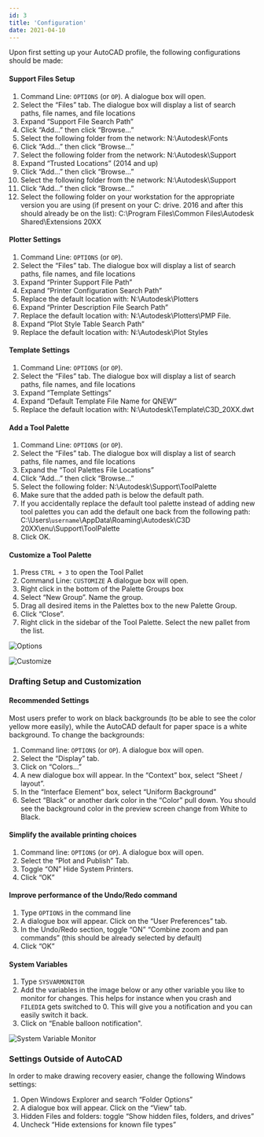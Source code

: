 ```yaml
---
id: 3
title: 'Configuration'
date: 2021-04-10
---
```


Upon first setting up your AutoCAD profile, the following configurations should be made:

#### Support Files Setup

1. Command Line: `OPTIONS` (or `OP`). A dialogue box will open.
2. Select the “Files” tab. The dialogue box will display a list of search paths, file names, and file locations
3. Expand “Support File Search Path”
4. Click “Add…” then click “Browse…”
5. Select the following folder from the network: N:\\Autodesk\\Fonts
6. Click “Add…” then click “Browse…”
7. Select the following folder from the network: N:\\Autodesk\\Support
8. Expand “Trusted Locations” (2014 and up)
9. Click “Add…” then click “Browse…”
10. Select the following folder from the network: N:\\Autodesk\\Support
11. Click “Add…” then click “Browse…”
12. Select the following folder on your workstation for the appropriate version you are using (if present on your C: drive. 2016 and after this should already be on the list): C:\\Program Files\\Common Files\\Autodesk Shared\\Extensions 20XX

#### Plotter Settings

1. Command Line: `OPTIONS` (or `OP`).
2. Select the “Files” tab. The dialogue box will display a list of search paths, file names, and file locations
3. Expand “Printer Support File Path”
4. Expand “Printer Configuration Search Path”
5. Replace the default location with: N:\\Autodesk\\Plotters
6. Expand “Printer Description File Search Path”
7. Replace the default location with: N:\\Autodesk\\Plotters\\PMP File.
8. Expand “Plot Style Table Search Path”
9. Replace the default location with: N:\\Autodesk\\Plot Styles

#### Template Settings

1. Command Line: `OPTIONS` (or `OP`).
2. Select the “Files” tab. The dialogue box will display a list of search paths, file names, and file locations
3. Expand “Template Settings”
4. Expand “Default Template File Name for QNEW”
5. Replace the default location with: N:\\Autodesk\\Template\\C3D_20XX.dwt

#### Add a Tool Palette

1. Command Line: `OPTIONS` (or `OP`).
2. Select the “Files” tab. The dialogue box will display a list of search paths, file names, and file locations
3. Expand the “Tool Palettes File Locations”
4. Click “Add…” then click “Browse…”
5. Select the following folder: N:\\Autodesk\\Support\\ToolPalette
6. Make sure that the added path is below the default path.
7. If you accidentally replace the default tool palette instead of adding new tool palettes you can add the default one back from the following path: C:\\Users\\`username`\\AppData\\Roaming\\Autodesk\\C3D 20XX\\enu\\Support\\ToolPalette
8. Click OK.

#### Customize a Tool Palette

1. Press `CTRL + 3` to open the Tool Pallet
2. Command Line: `CUSTOMIZE` A dialogue box will open.
3. Right click in the bottom of the Palette Groups box
4. Select “New Group”. Name the group.
5. Drag all desired items in the Palettes box to the new Palette Group.
6. Click “Close”.
7. Right click in the sidebar of the Tool Palette. Select the new pallet from the list.

![Options](/img/standards/image13.png)

![Customize](/img/standards/image10.png)

### Drafting Setup and Customization

#### Recommended Settings

Most users prefer to work on black backgrounds (to be able to see the color yellow more easily), while the AutoCAD default for paper space is a white background. To change the backgrounds:

1. Command line: `OPTIONS` (or `OP`). A dialogue box will open.
2. Select the “Display” tab.
3. Click on “Colors…”
4. A new dialogue box will appear. In the “Context” box, select “Sheet / layout”.
5. In the “Interface Element” box, select “Uniform Background”
6. Select “Black” or another dark color in the “Color” pull down. You should see the background color in the preview screen change from White to Black.

#### Simplify the available printing choices

1. Command line: `OPTIONS` (or `OP`). A dialogue box will open.
2. Select the “Plot and Publish” Tab.
3. Toggle “ON” Hide System Printers.
4. Click “OK”

#### Improve performance of the Undo/Redo command

1. Type `OPTIONS` in the command line
2. A dialogue box will appear. Click on the “User Preferences” tab.
3. In the Undo/Redo section, toggle “ON” “Combine zoom and pan commands” (this should be already selected by default)
4. Click “OK”

#### System Variables

1. Type `SYSVARMONITOR`
2. Add the variables in the image below or any other variable you like to monitor for changes. This helps for instance when you crash and `FILEDIA` gets switched to 0. This will give you a notification and you can easily switch it back.
3. Click on “Enable balloon notification".

![System Variable Monitor](/img/standards/image6.png)

### Settings Outside of AutoCAD

In order to make drawing recovery easier, change the following Windows settings:

1. Open Windows Explorer and search “Folder Options”
2. A dialogue box will appear. Click on the “View” tab.
3. Hidden Files and folders: toggle “Show hidden files, folders, and drives”
4. Uncheck “Hide extensions for known file types”
